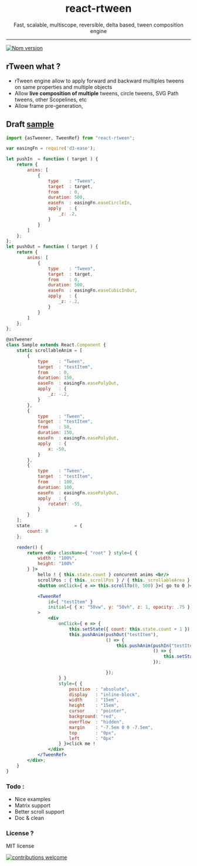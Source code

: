 <h1 align="center">react-rtween</h1>
<p align="center">Fast, scalable, multiscope, reversible, delta based, tween composition engine</p>

___

<a href="https://www.npmjs.com/package/react-rtween">
<img src="https://img.shields.io/npm/v/react-rtween.svg" alt="Npm version" /></a>


## rTween what ?

- rTween engine allow to apply forward and backward multiples tweens on same properties and multiple objects
- Allow **live composition of multiple** tweens, circle tweens, SVG Path tweens, other Scopelines, etc
- Allow frame pre-generation,

## Draft [sample](http://htmlpreview.github.io/?https://github.com/n8tz/react-rtween/blob/master/samples/index.html)

```jsx
import {asTweener, TweenRef} from "react-rtween";

var easingFn = require('d3-ease');

let pushIn  = function ( target ) {
	return {
		anims: [
			{
				type    : "Tween",
				target  : target,
				from    : 0,
				duration: 500,
				easeFn  : easingFn.easeCircleIn,
				apply   : {
					_z: .2,
				}
			}
		]
	};
};
let pushOut = function ( target ) {
	return {
		anims: [
			{
				type    : "Tween",
				target  : target,
				from    : 0,
				duration: 500,
				easeFn  : easingFn.easeCubicInOut,
				apply   : {
					_z: -.2,
				}
			}
		]
	};
};

@asTweener
class Sample extends React.Component {
	static scrollableAnim = [
		{
			type    : "Tween",
			target  : "testItem",
			from    : 0,
			duration: 150,
			easeFn  : easingFn.easePolyOut,
			apply   : {
				_z: -.2,
			}
		},
		{
			type    : "Tween",
			target  : "testItem",
			from    : 50,
			duration: 150,
			easeFn  : easingFn.easePolyOut,
			apply   : {
				x: -50,
			}
		},
		{
			type    : "Tween",
			target  : "testItem",
			from    : 100,
			duration: 100,
			easeFn  : easingFn.easePolyOut,
			apply   : {
				rotateY: -55,
			}
		}
	];
	state                 = {
		count: 0
	};

	render() {
		return <div className={ "root" } style={ {
			width : "100%",
			height: "100%"
		} }>
			hello ! { this.state.count } concurent anims <br/>
			scrollPos : { this._scrollPos } / { this._scrollableArea }
			<button onClick={ e => this.scrollTo(0, 500) }>( go to 0 )</button>

			<TweenRef
				id={ "testItem" }
				initial={ { x: "50vw", y: "50vh", z: 1, opacity: .75 } }
			>
				<div
					onClick={ e => {
						this.setState({ count: this.state.count + 1 })
						this.pushAnim(pushOut("testItem"),
						              () => {
							              this.pushAnim(pushIn("testItem"),
							                            () => {
								                            this.setState({ count: this.state.count - 1 })
							                            });

						              });
					} }
					style={ {
						position  : "absolute",
						display   : "inline-block",
						width     : "15em",
						height    : "15em",
						cursor    : "pointer",
						background: "red",
						overflow  : "hidden",
						margin    : "-7.5em 0 0 -7.5em",
						top       : "0px",
						left      : "0px"
					} }>click me !
				</div>
			</TweenRef>
		</div>;
	}
}

```

### Todo :

- Nice examples 
- Matrix support
- Better scroll support
- Doc & clean

### License ?

MIT license

[![contributions welcome](https://img.shields.io/badge/contributions-welcome-brightgreen.svg?style=flat)](#)
